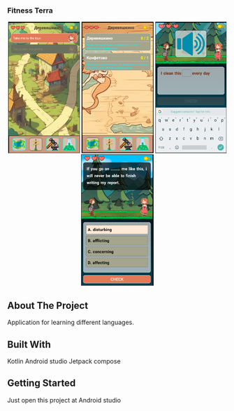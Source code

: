 ### Fitness Terra

<div align="center">
  <img src="preview/level_selection.png" height="300" />
  <img src="preview/module_selection.png" height="300" />
  <img src="preview/quiz_1.png" height="300" />
  <img src="preview/quiz_2.png" height="300" />
</div>

## About The Project

Application for learning different languages.

## Built With

Kotlin
Android studio
Jetpack compose

## Getting Started

Just open this project at Android studio